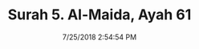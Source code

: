 ---
title       : "Surah 5. Al-Maida, Ayah 61"
date        : 7/25/2018 2:54:54 PM
draft       : false
type        : "quran"
layout      : "compare"
BookCode    : "CMP"
SurahNumber : "5"
AyahNumber  : "61"
TotalAyah   : "120"
---